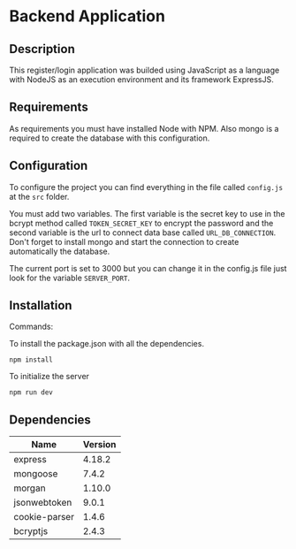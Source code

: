 # Backend Application

## Description

This register/login application was builded using JavaScript as a language with NodeJS as an execution environment and its framework ExpressJS.

## Requirements

As requirements you must have installed Node with NPM.
Also mongo is a required to create the database with this configuration.

## Configuration

To configure the project you can find everything in the file called `config.js` at the `src` folder.

You must add two variables. The first variable is the secret key to use in the bcrypt method called `TOKEN_SECRET_KEY` to encrypt the password and the second variable is the url to connect data base called `URL_DB_CONNECTION`. Don't forget to install mongo and start the connection to create automatically the database.

The current port is set to 3000 but you can change it in the config.js file just look for the variable `SERVER_PORT`.

## Installation

Commands:

To install the package.json with all the dependencies.
```
npm install
```

To initialize the server

```
npm run dev
```

## Dependencies

<table>
    <thead>
        <tr>
            <th>Name</th>
            <th>Version</th>
        </tr>
    </thead>
    <tbody>
        <tr>
            <td>express</td>
            <td>4.18.2</td>
        </tr>
        <tr>
            <td>mongoose</td>
            <td>7.4.2</td>
        </tr>
        <tr>
            <td>morgan</td>
            <td>1.10.0</td>
        </tr>
        <tr>
            <td>jsonwebtoken</td>
            <td>9.0.1</td>
        </tr>
        <tr>
            <td>cookie-parser</td>
            <td>1.4.6</td>
        </tr>
        <tr>
            <td>bcryptjs</td>
            <td>2.4.3</td>
        </tr>
    </tbody>
</table>
